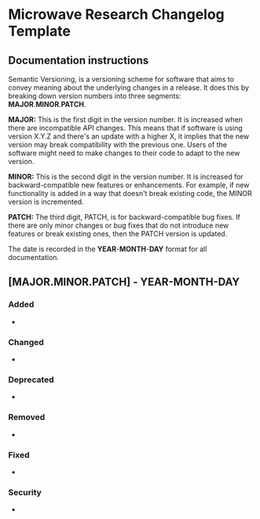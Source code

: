 Microwave Research Changelog Template
===============================

## Documentation instructions
Semantic Versioning, is a versioning scheme for software that aims to convey meaning about the underlying changes in a release. It does this by breaking down version numbers into three segments: **MAJOR**.**MINOR**.**PATCH**.

**MAJOR:** This is the first digit in the version number. It is increased when there are incompatible API changes. This means that if software is using version X.Y.Z and there's an update with a higher X, it implies that the new version may break compatibility with the previous one. Users of the software might need to make changes to their code to adapt to the new version.

**MINOR:** This is the second digit in the version number. It is increased for backward-compatible new features or enhancements. For example, if new functionality is added in a way that doesn't break existing code, the MINOR version is incremented.

**PATCH:** The third digit, PATCH, is for backward-compatible bug fixes. If there are only minor changes or bug fixes that do not introduce new features or break existing ones, then the PATCH version is updated.

The date is recorded in the **YEAR**-**MONTH**-**DAY** format for all documentation.

## [MAJOR.MINOR.PATCH] - YEAR-MONTH-DAY
### Added
-

### Changed
-

### Deprecated
-

### Removed
- 

### Fixed
- 

### Security
-